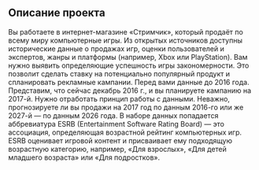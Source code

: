 ## Описание проекта

Вы работаете в интернет-магазине «Стримчик», который продаёт по всему миру компьютерные игры.
Из открытых источников доступны исторические данные о продажах игр, оценки пользователей и экспертов, жанры и платформы (например, Xbox или PlayStation).
Вам нужно выявить определяющие успешность игры закономерности. Это позволит сделать ставку на потенциально популярный продукт и спланировать рекламные кампании.
Перед вами данные до 2016 года. Представим, что сейчас декабрь 2016 г., и вы планируете кампанию на 2017-й. Нужно отработать принцип работы с данными.
Неважно, прогнозируете ли вы продажи на 2017 год по данным 2016-го или же 2027-й — по данным 2026 года.
В наборе данных попадается аббревиатура ESRB (Entertainment Software Rating Board) — это ассоциация, определяющая возрастной рейтинг компьютерных игр.
ESRB оценивает игровой контент и присваивает ему подходящую возрастную категорию, например, «Для взрослых», «Для детей младшего возраста» или «Для подростков».
